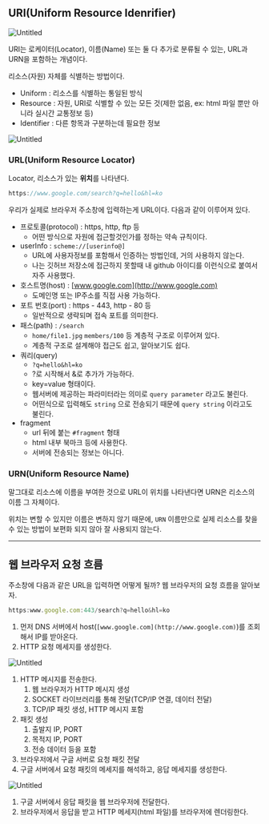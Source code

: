 ## URI(Uniform Resource Idenrifier)

![Untitled](https://prod-files-secure.s3.us-west-2.amazonaws.com/934968c3-f6ae-46ad-8423-aec44f8c9ba4/0bd98650-edff-4b15-9355-6ed065303a31/Untitled.png)

URI는 로케이터(Locator), 이름(Name) 또는 둘 다 추가로 분류될 수 있는, URL과 URN을 포함하는 개념이다.

리소스(자원) 자체를 식별하는 방법이다.

- Uniform : 리소스를 식별하는 통일된 방식
- Resource : 자원, URI로 식별할 수 있는 모든 것(제한 없음, ex: html 파일 뿐만 아니라 실시간 교통정보 등)
- Identifier : 다른 항목과 구분하는데 필요한 정보

![Untitled](https://prod-files-secure.s3.us-west-2.amazonaws.com/934968c3-f6ae-46ad-8423-aec44f8c9ba4/47c367fc-5348-4fab-8491-7cc6b66ff99e/Untitled.png)

### URL(Uniform Resource Locator)

Locator, 리소스가 있는 **위치**를 나타낸다.

```jsx
https://www.google.com/search?q=hello&hl=ko
```

우리가 실제로 브라우저 주소창에 입력하는게 URL이다. 다음과 같이 이루어져 있다.

- 프로토콜(protocol) : https, http, ftp 등
  - 어떤 방식으로 자원에 접근할것인가를 정하는 약속 규칙이다.
- userInfo : `scheme://[userinfo@]`
  - URL에 사용자정보를 포함해서 인증하는 방법인데, 거의 사용하지 않는다.
  - 나는 깃허브 저장소에 접근하지 못할때 내 github 아이디를 이런식으로 붙여서 자주 사용했다.
- 호스트명(host) : [www.google.com](http://www.google.com)
  - 도메인명 또는 IP주소를 직접 사용 가능하다.
- 포트 번호(port) : https - 443, http - 80 등
  - 일반적으로 생략되며 접속 포트를 의미한다.
- 패스(path) : `/search`
  - `home/file1.jpg` `members/100` 등 계층적 구조로 이루어져 있다.
  - 계층적 구조로 설계해야 접근도 쉽고, 알아보기도 쉽다.
- 쿼리(query)
  - `?q=hello&hl=ko`
  - ?로 시작해서 &로 추가가 가능하다.
  - key=value 형태이다.
  - 웹서버에 제공하는 파라미터라는 의미로 `query parameter` 라고도 불린다.
  - 어떤식으로 입력해도 `string` 으로 전송되기 때문에 `query string` 이라고도 불린다.
- fragment
  - url 뒤에 붙는 `#fragment` 형태
  - html 내부 북마크 등에 사용한다.
  - 서버에 전송되는 정보는 아니다.

### URN(Uniform Resource Name)

말그대로 리소스에 이름을 부여한 것으로 URL이 위치를 나타낸다면 URN은 리소스의 이름 그 자체이다.

위치는 변할 수 있지만 이름은 변하지 않기 때문에, `URN` 이름만으로 실제 리소스를 찾을수 있는 방법이 보편화 되지 않아 잘 사용되지 않는다.

---

## 웹 브라우저 요청 흐름

주소창에 다음과 같은 URL을 입력하면 어떻게 될까? 웹 브라우저의 요청 흐름을 알아보자.

```jsx
https:www.google.com:443/search?q=hello&hl=ko
```

1. 먼저 DNS 서버에서 host(`[www.google.com](http://www.google.com)`)를 조회해서 IP를 받아온다.
2. HTTP 요청 메세지를 생성한다.

![Untitled](https://prod-files-secure.s3.us-west-2.amazonaws.com/934968c3-f6ae-46ad-8423-aec44f8c9ba4/bd21726c-c5fe-428d-8b01-493c5b2919e0/Untitled.png)

1. HTTP 메시지를 전송한다.
   1. 웹 브라우저가 HTTP 메시지 생성
   2. SOCKET 라이브러리를 통해 전달(TCP/IP 연결, 데이터 전달)
   3. TCP/IP 패킷 생성, HTTP 메시지 포함
2. 패킷 생성
   1. 출발지 IP, PORT
   2. 목적지 IP, PORT
   3. 전송 데이터 등을 포함
3. 브라우저에서 구글 서버로 요청 패킷 전달
4. 구글 서버에서 요청 패킷의 메세지를 해석하고, 응답 메세지를 생성한다.

![Untitled](https://prod-files-secure.s3.us-west-2.amazonaws.com/934968c3-f6ae-46ad-8423-aec44f8c9ba4/82c82e50-029c-4cf5-a34f-f3676c6e8d30/Untitled.png)

1. 구글 서버에서 응답 패킷을 웹 브라우저에 전달한다.
2. 브라우저에서 응답을 받고 HTTP 메세지(html 파일)를 브라우저에 렌더링한다.
